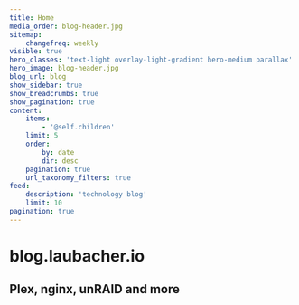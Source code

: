 ```yaml
---
title: Home
media_order: blog-header.jpg
sitemap:
    changefreq: weekly
visible: true
hero_classes: 'text-light overlay-light-gradient hero-medium parallax'
hero_image: blog-header.jpg
blog_url: blog
show_sidebar: true
show_breadcrumbs: true
show_pagination: true
content:
    items:
        - '@self.children'
    limit: 5
    order:
        by: date
        dir: desc
    pagination: true
    url_taxonomy_filters: true
feed:
    description: 'technology blog'
    limit: 10
pagination: true
---
```


# blog.laubacher.io
## Plex, nginx, unRAID and more
